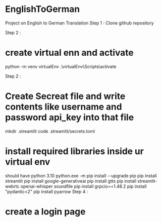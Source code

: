 # EnglishToGerman
Project on English to German Translation
Step 1 : Clone github repository


Step 2 : 
# create virtual enn and activate
python -m venv virtualEnv
.\virtualEnv\Scripts\activate

Step 2 :
# Create Secreat file and write contents like username and password api_key into that file
mkdir .streamlit
code .streamlit/secrets.toml

# install required libraries inside ur virtual env
should have python 3.10
python.exe -m pip install --upgrade pip
pip install streamlit
pip install google-generativeai
pip install gtts
pip install streamlit-webrtc openai-whisper soundfile
pip install grpcio==1.48.2
pip install "pydantic<2"
pip install pyarrow
Step 4 :
# create a login page
